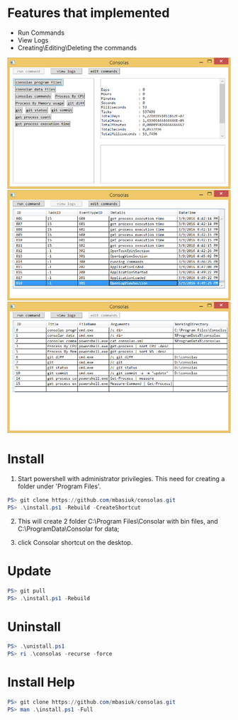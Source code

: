 ﻿# Features that implemented

* Run Commands
* View Logs
* Creating\Editing\Deleting the commands

![consolas main screen](screen.png)
![consolas view logs](viewlogs.png)
![consolas edit screen](edit.png)

# Install

1. Start powershell with administrator privilegies. This need for creating a folder under 'Program Files'.

```powershell
PS> git clone https://github.com/mbasiuk/consolas.git
PS> .\install.ps1 -Rebuild -CreateShortcut 
```

2. This will create 2 folder C:\Program Files\Consolar with bin files,
and C:\ProgramData\Consolar for data;

2. click Consolar shortcut on the desktop.

# Update
```powershell
PS> git pull
PS> .\install.ps1 -Rebuild 
```


# Uninstall
 ```powershell
 PS> .\unistall.ps1
 PS> ri .\consolas -recurse -force
 ```

# Install Help
```powershell
PS> git clone https://github.com/mbasiuk/consolas.git
PS> man .\install.ps1 -Full
```
